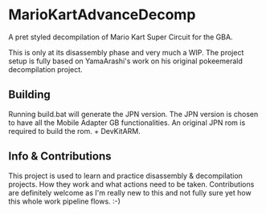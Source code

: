 # MarioKartAdvanceDecomp

A pret styled decompilation of Mario Kart Super Circuit for the GBA.

This is only at its disassembly phase and very much a WIP. The project setup is fully based on YamaArashi's work on his original pokeemerald decompilation project.


## Building

Running build.bat will generate the JPN version. The JPN version is chosen to have all the Mobile Adapter GB functionalities.
An original JPN rom is required to build the rom. + DevKitARM.


## Info & Contributions

This project is used to learn and practice disassembly & decompilation projects. How they work and what actions need to be taken.
Contributions are definitely welcome as I'm really new to this and not fully sure yet how this whole work pipeline flows. :-)

